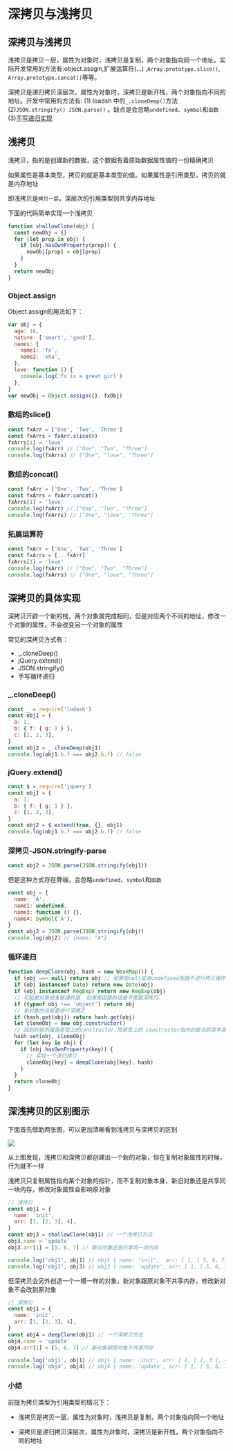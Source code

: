 # 深拷贝与浅拷贝

## 深拷贝与浅拷贝

浅拷贝是拷贝一层，属性为对象时，浅拷贝是复制，两个对象指向同一个地址。实际开发常用的方法有:object.assgin,扩展运算符(...) ,`Array.prototype.slice()`, `Array.prototype.concat()`等等。

深拷贝是递归拷贝深层次，属性为对象时，深拷贝是新开栈，两个对象指向不同的地址。开发中常用的方法有: (1) loadsh 中的`_.cloneDeep()`方法 (2)`JSON.stringify() JSON.parse()` 。缺点是会忽略`undefined`、`symbol`和`函数` (3)[手写递归实现](http://fanyouf.gitee.io/interview/handwritten/08.html)

## 浅拷贝

浅拷贝，指的是创建新的数据，这个数据有着原始数据属性值的一份精确拷贝

如果属性是基本类型，拷贝的就是基本类型的值。如果属性是引用类型，拷贝的就是内存地址

即浅拷贝是`拷贝一层`，深层次的引用类型则共享内存地址

下面的代码简单实现一个浅拷贝

```js
function shallowClone(obj) {
  const newObj = {}
  for (let prop in obj) {
    if (obj.hasOwnProperty(prop)) {
      newObj[prop] = obj[prop]
    }
  }
  return newObj
}
```

### Object.assign

Object.assign的用法如下：

```js
var obj = {
  age: 18,
  nature: ['smart', 'good'],
  names: {
    name1: 'fx',
    name2: 'xka',
  },
  love: function () {
    console.log('fx is a great girl')
  },
}
var newObj = Object.assign({}, fxObj)
```

### 数组的slice()

```js
const fxArr = ['One', 'Two', 'Three']
const fxArrs = fxArr.slice(0)
fxArrs[1] = 'love'
console.log(fxArr) // ["One", "Two", "Three"]
console.log(fxArrs) // ["One", "love", "Three"]
```

### 数组的concat()

```js
const fxArr = ['One', 'Two', 'Three']
const fxArrs = fxArr.concat()
fxArrs[1] = 'love'
console.log(fxArr) // ["One", "Two", "Three"]
console.log(fxArrs) // ["One", "love", "Three"]
```

### 拓展运算符

```js
const fxArr = ['One', 'Two', 'Three']
const fxArrs = [...fxArr]
fxArrs[1] = 'love'
console.log(fxArr) // ["One", "Two", "Three"]
console.log(fxArrs) // ["One", "love", "Three"]
```

## 深拷贝的具体实现

深拷贝开辟一个新的栈，两个对象属完成相同，但是对应两个不同的地址，修改一个对象的属性，不会改变另一个对象的属性

常见的深拷贝方式有：

+   \_.cloneDeep()
+   jQuery.extend()
+   JSON.stringify()
+   手写循环递归

### \_.cloneDeep()

```js
const _ = require('lodash')
const obj1 = {
  a: 1,
  b: { f: { g: 1 } },
  c: [1, 2, 3],
}
const obj2 = _.cloneDeep(obj1)
console.log(obj1.b.f === obj2.b.f) // false
```

### jQuery.extend()

```js
const $ = require('jquery')
const obj1 = {
  a: 1,
  b: { f: { g: 1 } },
  c: [1, 2, 3],
}
const obj2 = $.extend(true, {}, obj1)
console.log(obj1.b.f === obj2.b.f) // false
```

### 深拷贝-JSON.stringify-parse

```js
const obj2 = JSON.parse(JSON.stringify(obj1))
```

但是这种方式存在弊端，会忽略`undefined`、`symbol`和`函数`

```js
const obj = {
  name: 'A',
  name1: undefined,
  name3: function () {},
  name4: Symbol('A'),
}
const obj2 = JSON.parse(JSON.stringify(obj))
console.log(obj2) // {name: "A"}
```

### 循环递归

```js
function deepClone(obj, hash = new WeakMap()) {
  if (obj === null) return obj // 如果是null或者undefined我就不进行拷贝操作
  if (obj instanceof Date) return new Date(obj)
  if (obj instanceof RegExp) return new RegExp(obj)
  // 可能是对象或者普通的值  如果是函数的话是不需要深拷贝
  if (typeof obj !== 'object') return obj
  // 是对象的话就要进行深拷贝
  if (hash.get(obj)) return hash.get(obj)
  let cloneObj = new obj.constructor()
  // 找到的是所属类原型上的constructor,而原型上的 constructor指向的是当前类本身
  hash.set(obj, cloneObj)
  for (let key in obj) {
    if (obj.hasOwnProperty(key)) {
      // 实现一个递归拷贝
      cloneObj[key] = deepClone(obj[key], hash)
    }
  }
  return cloneObj
}
```

## 深浅拷贝的区别图示

下面首先借助两张图，可以更加清晰看到浅拷贝与深拷贝的区别

![](https://static.vue-js.com/d9862c00-69b8-11eb-ab90-d9ae814b240d.png)

从上图发现，浅拷贝和深拷贝都创建出一个新的对象，但在复制对象属性的时候，行为就不一样

浅拷贝只复制属性指向某个对象的指针，而不复制对象本身，新旧对象还是共享同一块内存，修改对象属性会影响原对象

```js
// 浅拷贝
const obj1 = {
  name: 'init',
  arr: [1, [2, 3], 4],
}
const obj3 = shallowClone(obj1) // 一个浅拷贝方法
obj3.name = 'update'
obj3.arr[1] = [5, 6, 7] // 新旧对象还是共享同一块内存

console.log('obj1', obj1) // obj1 { name: 'init',  arr: [ 1, [ 5, 6, 7 ], 4 ] }
console.log('obj3', obj3) // obj3 { name: 'update', arr: [ 1, [ 5, 6, 7 ], 4 ] }
```

但深拷贝会另外创造一个一模一样的对象，新对象跟原对象不共享内存，修改新对象不会改到原对象

```js
// 深拷贝
const obj1 = {
  name: 'init',
  arr: [1, [2, 3], 4],
}
const obj4 = deepClone(obj1) // 一个深拷贝方法
obj4.name = 'update'
obj4.arr[1] = [5, 6, 7] // 新对象跟原对象不共享内存

console.log('obj1', obj1) // obj1 { name: 'init', arr: [ 1, [ 2, 3 ], 4 ] }
console.log('obj4', obj4) // obj4 { name: 'update', arr: [ 1, [ 5, 6, 7 ], 4 ] }
```

### 小结

前提为拷贝类型为引用类型的情况下：

+   浅拷贝是拷贝一层，属性为对象时，浅拷贝是复制，两个对象指向同一个地址
    
+   深拷贝是递归拷贝深层次，属性为对象时，深拷贝是新开栈，两个对象指向不同的地址